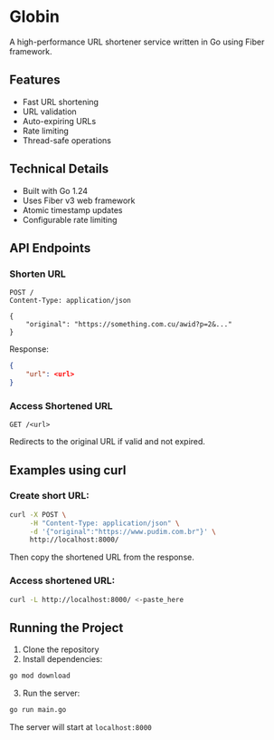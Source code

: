 # Globin

A high-performance URL shortener service written in Go using Fiber framework.

## Features

- Fast URL shortening
- URL validation
- Auto-expiring URLs
- Rate limiting
- Thread-safe operations

## Technical Details

- Built with Go 1.24
- Uses Fiber v3 web framework
- Atomic timestamp updates
- Configurable rate limiting

## API Endpoints

### Shorten URL
```http
POST /
Content-Type: application/json

{
    "original": "https://something.com.cu/awid?p=2&..."
}
```

Response:
```json
{
    "url": <url>
}
```

### Access Shortened URL
```http
GET /<url>
```
Redirects to the original URL if valid and not expired.

## Examples using curl

### Create short URL:
```bash
curl -X POST \
     -H "Content-Type: application/json" \
     -d '{"original":"https://www.pudim.com.br"}' \
     http://localhost:8000/
```
Then copy the shortened URL from the response.
### Access shortened URL:
```bash
curl -L http://localhost:8000/ <-paste_here
```

## Running the Project

1. Clone the repository
2. Install dependencies:
```bash
go mod download
```
3. Run the server:
```bash
go run main.go
```

The server will start at `localhost:8000`